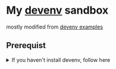 # My [devenv](https://devenv.sh/) sandbox

mostly modified from [devenv examples](https://github.com/cachix/devenv/tree/main/examples)

## Prerequist

<details>
  <summary>If you haven't install devenv, follow here</summary>

### Install nix

```bash
curl -L https://raw.githubusercontent.com/NixOS/experimental-nix-installer/main/nix-installer.sh | sh -s install
```

### Enable nix flake

```bash
touch ~/.config/nix/nix.conf
echo "extra-experimental-features = nix-command flakes" >> ~/.config/nix/nix.conf
```

### Install direnv

```bash
# install direnv
curl -sfL https://direnv.net/install.sh | bash
# Add the following line at the end of the ~/.bashrc file:
# eval "$(direnv hook bash)"
```

- vscode - install `mkhl.direnv` extension
- (By doing so, vscode ipython notebook can find the virtual env set up correctly)

### Install devenv

```bash
# install devenv
nix-env -iA devenv -f https://github.com/NixOS/nixpkgs/tarball/nixpkgs-unstable
```

### Devenv quick tips

- `devenv shell` activates your developer environment.
- `devenv test` builds your developer environment and makes sure that all checks pass. Useful to run in your continuous integration environment.
- `devenv search <NAME>` searches packages matching NAME in Nixpkgs input.
- `devenv update` updates and pins inputs from devenv.yaml into devenv.lock.
- `devenv gc` deletes unused environments to save disk space.
- `devenv up` starts processes.

</details>